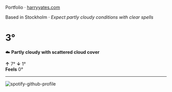 Portfolio · [harryyates.com](https://harryyates.com)

<!-- WEATHER_START -->
Based in Stockholm · *Expect partly cloudy conditions with clear spells*

# 3°
☁️ **Partly cloudy with scattered cloud cover**

**↑** 7° **↓** 1°  
**Feels** 0°

---
<!-- WEATHER_END -->

<p align="left">
  <a>
    <img src="https://spotify-github-profile.kittinanx.com/api/view?uid=bigbello&cover_image=true&theme=natemoo-re&show_offline=true&background_color=121212&interchange=false&bar_color=53b14f&bar_color_cover=false" alt="spotify-github-profile">
  </a>
</p>